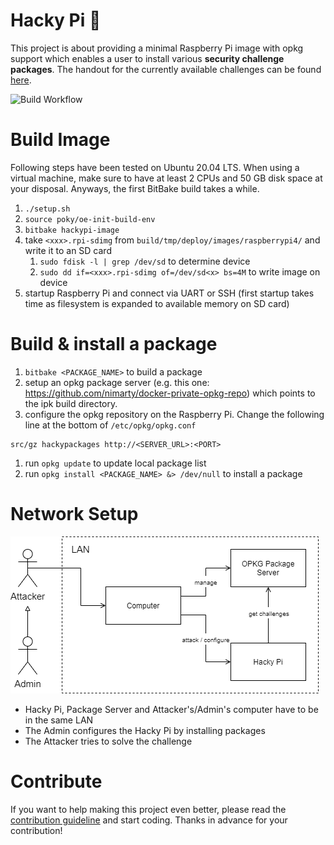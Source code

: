 # Hacky Pi :robot:
This project is about providing a minimal Raspberry Pi image with opkg support which enables a user to install various **security challenge packages**.
The handout for the currently available challenges can be found [here](https://github.com/nimarty/hackypi-handout).

![Build Workflow](https://github.com/nimarty/hackypi/actions/workflows/main.yml/badge.svg)

# Build Image
Following steps have been tested on Ubuntu 20.04 LTS. When using a virtual machine, make sure to have at least 2 CPUs and 50 GB disk space at your disposal. Anyways, the first BitBake build takes a while.
1. `./setup.sh`
1. `source poky/oe-init-build-env`
1. `bitbake hackypi-image`
1. take `<xxx>.rpi-sdimg` from `build/tmp/deploy/images/raspberrypi4/` and write it to an SD card
    1. `sudo fdisk -l | grep /dev/sd` to determine device
    1. `sudo dd if=<xxx>.rpi-sdimg of=/dev/sd<x> bs=4M` to write image on device
1. startup Raspberry Pi and connect via UART or SSH (first startup takes time as filesystem is expanded to available memory on SD card)

# Build & install a package
1. `bitbake <PACKAGE_NAME>` to build a package
1. setup an opkg package server (e.g. this one: <https://github.com/nimarty/docker-private-opkg-repo>) which points to the ipk build directory.
1. configure the opkg repository on the Raspberry Pi. Change the following line at the bottom of `/etc/opkg/opkg.conf`
```
src/gz hackypackages http://<SERVER_URL>:<PORT>
```
1. run `opkg update` to update local package list
1. run `opkg install <PACKAGE_NAME> &> /dev/null` to install a package


# Network Setup

![Network Setup](res/security_challenge_network_setup.png)

- Hacky Pi, Package Server and Attacker's/Admin's computer have to be in the same LAN
- The Admin configures the Hacky Pi by installing packages
- The Attacker tries to solve the challenge

# Contribute
If you want to help making this project even better, please read the [contribution guideline](.github/CONTRIBUTING.md) and start coding. Thanks in advance for your contribution!
